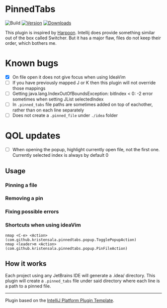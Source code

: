 # PinnedTabs

![Build](https://github.com/kristensala/pinned-tabs/workflows/Build/badge.svg)
[![Version](https://img.shields.io/jetbrains/plugin/v/MARKETPLACE_ID.svg)](https://plugins.jetbrains.com/plugin/MARKETPLACE_ID)
[![Downloads](https://img.shields.io/jetbrains/plugin/d/MARKETPLACE_ID.svg)](https://plugins.jetbrains.com/plugin/MARKETPLACE_ID)

<!-- Plugin description -->
This plugin is inspired by [Harpoon](https://github.com/ThePrimeagen/harpoon). Intellij does provide something similar out of the box called Switcher.
But it has a major flaw, files do not keep their order, which bothers me.
<!-- Plugin description end -->

# Known bugs
- [x] On file open it does not give focus when using IdeaVim
- [ ] If you have previously mapped J or K then this plugin will not override those mappings
- [ ] Getting java.lang.IndexOutOfBoundsException: bitIndex < 0: -2 error sometimes when setting JList selectedIndex
- [ ] In `.pinned_tabs` file paths are sometimes added on top of eachother, rather than on each line separately
- [ ] Does not create a `.pinned_file` under `./idea` folder

# QOL updates
- [ ] When opening the popup, highlight currently open file, not the first one. Currently selected index is always by default 0


## Usage
### Pinning a file

### Removing a pin

### Fixing possible errors

### Shortcuts when using ideaVim

```
nmap <C-e> <Action>(com.github.kristensala.pinnedtabs.popup.TogglePopupAction)
nmap <leader>m <Action>(com.github.kristensala.pinnedtabs.popup.PinFileAction)
```

## How it works

Each project using any JetBrains IDE will generate a .idea/ directory.
This plugin will create a `.pinned_tabs` file under said directory
where each line is a path to a pinned file.

---
Plugin based on the [IntelliJ Platform Plugin Template][template].

[template]: https://github.com/JetBrains/intellij-platform-plugin-template
[docs:plugin-description]: https://plugins.jetbrains.com/docs/intellij/plugin-user-experience.html#plugin-description-and-presentation
